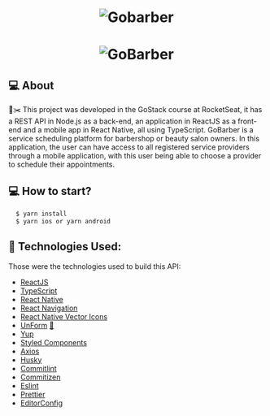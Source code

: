 <h1 align="center">
    <img alt="Gobarber" src="https://uploaddeimagens.com.br/images/003/356/904/full/Grupo_14.png?1627505946" />
</h1>

<h1 align="center">
    <img alt="GoBarber" src="https://uploaddeimagens.com.br/images/003/356/873/full/68747470733a2f2f7265732e636c6f7564696e6172792e636f6d2f656c6961736763662f696d6167652f75706c6f61642f76313538373530393539362f476f4261726265722f6d6f636b75705f6f63676769742e706e67.png?1627504936" />
</h1>

## 💻 About
💈✂️  This project was developed in the GoStack course at RocketSeat, it has a REST API in Node.js as a back-end, an application in ReactJS as a front-end and a mobile app in React Native, all using TypeScript.
GoBarber is a service scheduling platform for barbershop or beauty salon owners. In this application, the user can have access to all registered service providers through a mobile application, with this user being able to choose a provider to schedule their appointments.

## :computer: How to start?
```bash
  $ yarn install
  $ yarn ios or yarn android
```

## 🚀 Technologies Used:

Those were the technologies used to build this API:

- [ReactJS](https://reactjs.org/)
- [TypeScript](https://www.typescriptlang.org/)
- [React Native](https://reactnative.dev/)
- [React Navigation](https://reactnavigation.org/)
- [React Native Vector Icons](https://github.com/oblador/react-native-vector-icons)
- [UnForm](https://unform.dev/) [💜](https://rocketseat.com.br/)
- [Yup](https://github.com/jquense/yup)
- [Styled Components](https://styled-components.com/)
- [Axios](https://github.com/axios/axios)
- [Husky](https://github.com/typicode/husky)
- [Commitlint](https://github.com/conventional-changelog/commitlint)
- [Commitizen](https://github.com/commitizen/cz-cli)
- [Eslint](https://eslint.org/)
- [Prettier](https://prettier.io/)
- [EditorConfig](https://editorconfig.org/)

